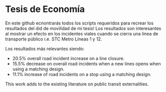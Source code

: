 # Tesis de Economía
En este github ecnontrarás todos los scripts requeridos para recrear los resultados del did de movilidad de mi tesis!
Los resultados son interesantes al mostrar un efecto en los incidentes viales cuando se cierra una línea de transporte público i.e. STC Metro Líneas 1 y 12.

Los resultados más relevantes siendo:
* 20.5% overall road incident increase on a line closure.
* 15.5% decrease on overall road incidents when a new lines opens when using a matching design.
* 11.1% increase of road incidents on a stop using a matching design.

This work adds to the existing literature on public transit externalities.
